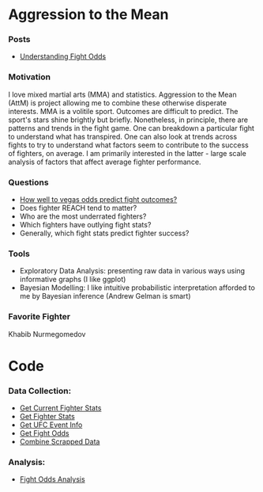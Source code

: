 # Aggression to the Mean

### Posts

* [Understanding Fight Odds](https://aggression-to-the-mean.github.io/AttM/For-The-People/understanding_fight_odds.html)

### Motivation

I love mixed martial arts (MMA) and statistics. Aggression to the Mean (AttM) is project allowing me to combine these otherwise disperate interests. MMA is a volitile sport. Outcomes are difficult to predict. The sport's stars shine brightly but briefly. Nonetheless, in principle, there are patterns and trends in the fight game. One can breakdown a particular fight to understand what has transpired. One can also look at trends across fights to try to understand what factors seem to contribute to the success of fighters, on average. I am primarily interested in the latter - large scale analysis of factors that affect average fighter performance.

### Questions

- [How well to vegas odds predict fight outcomes?](https://aggression-to-the-mean.github.io/AttM/For-The-People/understanding_fight_odds.html)
- Does fighter REACH tend to matter?
- Who are the most underrated fighters?
- Which fighters have outlying fight stats?
- Generally, which fight stats predict fighter success? 

### Tools

- Exploratory Data Analysis: presenting raw data in various ways using informative graphs (I like ggplot)
- Bayesian Modelling: I like intuitive probabilistic interpretation afforded to me by Bayesian inference (Andrew Gelman is smart)

### Favorite Fighter

Khabib Nurmegomedov 

# Code 

### Data Collection:

* [Get Current Fighter Stats](https://aggression-to-the-mean.github.io/AttM/Data-Collection/get_current_fighter_stats.html)
* [Get Fighter Stats](https://aggression-to-the-mean.github.io/AttM/Data-Collection/get_fighter_stats.html)
* [Get UFC Event Info](https://aggression-to-the-mean.github.io/AttM/Data-Collection/get_event_info.html)
* [Get Fight Odds](https://aggression-to-the-mean.github.io/AttM/Data-Collection/get_fight_odds.html)
* [Combine Scrapped Data](https://aggression-to-the-mean.github.io/AttM/Data-Collection/combine_scraped_data.html)

### Analysis:

* [Fight Odds Analysis](https://aggression-to-the-mean.github.io/AttM/Analysis/fight_odds_analysis.html)
